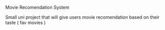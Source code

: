 Movie Recomendation System


Small uni project that will give users movie recomendation based on their taste ( fav movies )


